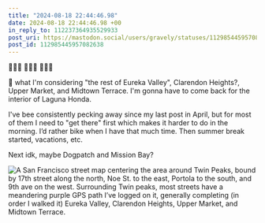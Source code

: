 ```yaml
---
title: "2024-08-18 22:44:46.98"
date: 2024-08-18 22:44:46.98 +00
in_reply_to: 112237364935529933
post_uri: https://mastodon.social/users/gravely/statuses/112985445957082638
post_id: 112985445957082638
---
```

🚶🏽‍♂️ 🚶🏽‍♂️ 🚶🏽‍♂️

🏁 what I'm considering "the rest of Eureka Valley", Clarendon Heights?, Upper Market, and Midtown Terrace. I'm gonna have to come back for the interior of Laguna Honda.

I've bee consistently pecking away since my last post in April, but for most of them I need to "get there" first which makes it harder to do in the morning. I’d rather bike when I have that much time. Then summer break started, vacations, etc.

Next idk, maybe Dogpatch and Mission Bay?


![A San Francisco street map centering the area around Twin Peaks, bound by 17th street along the north, Noe St. to the east, Portola to the south, and 9th ave on the west. Surrounding Twin peaks, most streets have a meandering purple GPS path I’ve logged on it, generally completing (in order I walked it) Eureka Valley, Clarendon Heights, Upper Market, and Midtown Terrace.](/images/112985445693491391.png)

